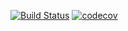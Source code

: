 [![Build Status](https://travis-ci.org/Rocket47/job4j.svg?branch=master)](https://travis-ci.org/Rocket47/job4j)
[![codecov](https://codecov.io/gh/Rocket47/job4j/branch/master/graph/badge.svg)](https://codecov.io/gh/Rocket47/job4j)













